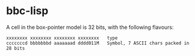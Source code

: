# bbc-lisp

A cell in the box-pointer model is 32 bits, with the following flavours:

```
xxxxxxxx xxxxxxxx xxxxxxxx xxxxxxxx   type
cccccccd bbbbbbbd aaaaaaad dddd011M   Symbol, 7 ASCII chars packed in 28 bits
```
